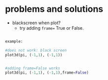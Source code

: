 # problems and solutions


- blackscreen when plot?
  - try adding `frame=` True or False.

```py

example:

#does not work: black screen
plot3d(pi, (-1,1), (-1,1))


#adding frame=False works
plot3d(pi, (-1,1), (-1,1),frame=False)

```









